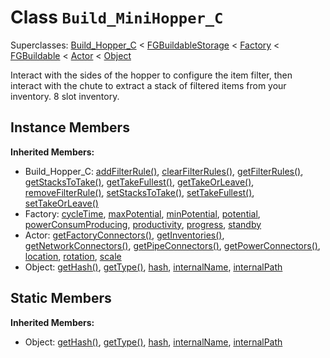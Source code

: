 # Class <code>Build_MiniHopper_C</code>

Superclasses: <a href="Build_Hopper_C.md">Build_Hopper_C</a> < <a href="FGBuildableStorage.md">FGBuildableStorage</a> < <a href="Factory.md">Factory</a> < <a href="FGBuildable.md">FGBuildable</a> < <a href="Actor.md">Actor</a> < <a href="Object.md">Object</a>

Interact with the sides of the hopper to configure the item filter, then interact with the chute to extract a stack of filtered items from your inventory. 8 slot inventory.
## Instance Members
<b>Inherited Members:</b>
- Build_Hopper_C: <a href="Build_Hopper_C.md#user-content-add-filter-rule">addFilterRule()</a>, <a href="Build_Hopper_C.md#user-content-clear-filter-rules">clearFilterRules()</a>, <a href="Build_Hopper_C.md#user-content-get-filter-rules">getFilterRules()</a>, <a href="Build_Hopper_C.md#user-content-get-stacks-to-take">getStacksToTake()</a>, <a href="Build_Hopper_C.md#user-content-get-take-fullest">getTakeFullest()</a>, <a href="Build_Hopper_C.md#user-content-get-take-or-leave">getTakeOrLeave()</a>, <a href="Build_Hopper_C.md#user-content-remove-filter-rule">removeFilterRule()</a>, <a href="Build_Hopper_C.md#user-content-set-stacks-to-take">setStacksToTake()</a>, <a href="Build_Hopper_C.md#user-content-set-take-fullest">setTakeFullest()</a>, <a href="Build_Hopper_C.md#user-content-set-take-or-leave">setTakeOrLeave()</a>
- Factory: <a href="Factory.md#user-content-cycle-time">cycleTime</a>, <a href="Factory.md#user-content-max-potential">maxPotential</a>, <a href="Factory.md#user-content-min-potential">minPotential</a>, <a href="Factory.md#user-content-potential">potential</a>, <a href="Factory.md#user-content-power-consum-producing">powerConsumProducing</a>, <a href="Factory.md#user-content-productivity">productivity</a>, <a href="Factory.md#user-content-progress">progress</a>, <a href="Factory.md#user-content-standby">standby</a>
- Actor: <a href="Actor.md#user-content-get-factory-connectors">getFactoryConnectors()</a>, <a href="Actor.md#user-content-get-inventories">getInventories()</a>, <a href="Actor.md#user-content-get-network-connectors">getNetworkConnectors()</a>, <a href="Actor.md#user-content-get-pipe-connectors">getPipeConnectors()</a>, <a href="Actor.md#user-content-get-power-connectors">getPowerConnectors()</a>, <a href="Actor.md#user-content-location">location</a>, <a href="Actor.md#user-content-rotation">rotation</a>, <a href="Actor.md#user-content-scale">scale</a>
- Object: <a href="Object.md#user-content-get-hash">getHash()</a>, <a href="Object.md#user-content-get-type">getType()</a>, <a href="Object.md#user-content-hash">hash</a>, <a href="Object.md#user-content-internal-name">internalName</a>, <a href="Object.md#user-content-internal-path">internalPath</a>
## Static Members
<b>Inherited Members:</b>
- Object: <a href="Object.md#user-content-s-get-hash">getHash()</a>, <a href="Object.md#user-content-s-get-type">getType()</a>, <a href="Object.md#user-content-s-hash">hash</a>, <a href="Object.md#user-content-s-internal-name">internalName</a>, <a href="Object.md#user-content-s-internal-path">internalPath</a>